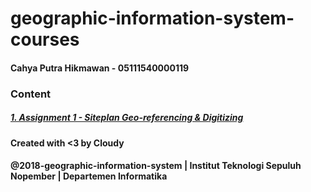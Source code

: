 # geographic-information-system-courses

#### Cahya Putra Hikmawan - 05111540000119

### Content
##### [1. Assignment 1 - Siteplan Geo-referencing & Digitizing](assignment1 "Geo-referencing & Digitizing")

#### Created with <3 by Cloudy
#### @2018-geographic-information-system | Institut Teknologi Sepuluh Nopember | Departemen Informatika
